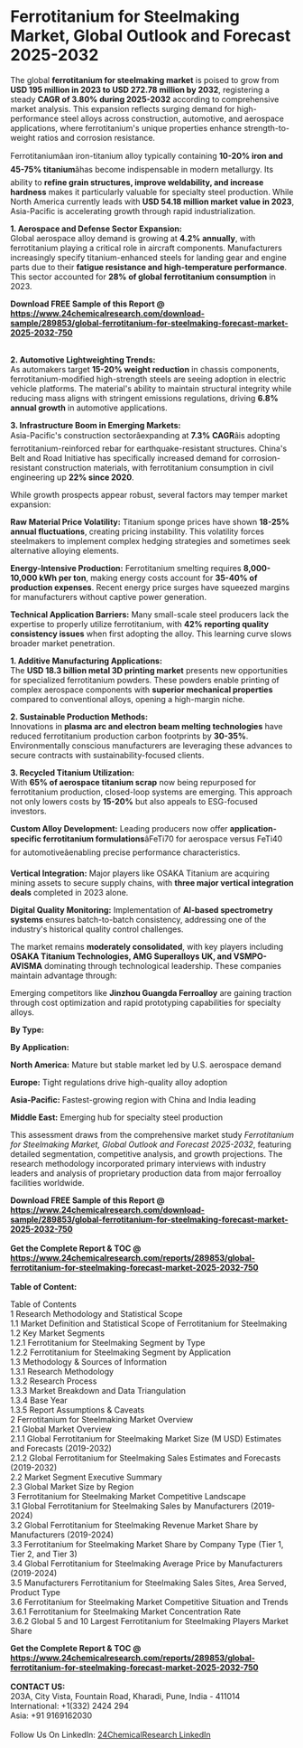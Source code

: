 <h1>Ferrotitanium for Steelmaking Market, Global Outlook and Forecast 2025-2032</h1><p>The global <strong>ferrotitanium for steelmaking market</strong> is poised to grow from <strong>USD 195 million in 2023 to USD 272.78 million by 2032</strong>, registering a steady <strong>CAGR of 3.80% during 2025-2032</strong> according to comprehensive market analysis. This expansion reflects surging demand for high-performance steel alloys across construction, automotive, and aerospace applications, where ferrotitanium's unique properties enhance strength-to-weight ratios and corrosion resistance.</p><p>Ferrotitaniumâan iron-titanium alloy typically containing <strong>10-20% iron and 45-75% titanium</strong>âhas become indispensable in modern metallurgy. Its ability to <strong>refine grain structures, improve weldability, and increase hardness</strong> makes it particularly valuable for specialty steel production. While North America currently leads with <strong>USD 54.18 million market value in 2023</strong>, Asia-Pacific is accelerating growth through rapid industrialization.</p><p><strong>1. Aerospace and Defense Sector Expansion:</strong><br>
Global aerospace alloy demand is growing at <strong>4.2% annually</strong>, with ferrotitanium playing a critical role in aircraft components. Manufacturers increasingly specify titanium-enhanced steels for landing gear and engine parts due to their <strong>fatigue resistance and high-temperature performance</strong>. This sector accounted for <strong>28% of global ferrotitanium consumption</strong> in 2023.</p><div><b>Download FREE Sample of this Report @ 
            <a href="https://www.24chemicalresearch.com/download-sample/289853/global-ferrotitanium-for-steelmaking-forecast-market-2025-2032-750">
            https://www.24chemicalresearch.com/download-sample/289853/global-ferrotitanium-for-steelmaking-forecast-market-2025-2032-750</a></b></div><br><p><strong>2. Automotive Lightweighting Trends:</strong><br>
As automakers target <strong>15-20% weight reduction</strong> in chassis components, ferrotitanium-modified high-strength steels are seeing adoption in electric vehicle platforms. The material's ability to maintain structural integrity while reducing mass aligns with stringent emissions regulations, driving <strong>6.8% annual growth</strong> in automotive applications.</p><p><strong>3. Infrastructure Boom in Emerging Markets:</strong><br>
Asia-Pacific's construction sectorâexpanding at <strong>7.3% CAGR</strong>âis adopting ferrotitanium-reinforced rebar for earthquake-resistant structures. China's Belt and Road Initiative has specifically increased demand for corrosion-resistant construction materials, with ferrotitanium consumption in civil engineering up <strong>22% since 2020</strong>.</p><p>While growth prospects appear robust, several factors may temper market expansion:</p><p><strong>Raw Material Price Volatility:</strong> Titanium sponge prices have shown <strong>18-25% annual fluctuations</strong>, creating pricing instability. This volatility forces steelmakers to implement complex hedging strategies and sometimes seek alternative alloying elements.</p><p><strong>Energy-Intensive Production:</strong> Ferrotitanium smelting requires <strong>8,000-10,000 kWh per ton</strong>, making energy costs account for <strong>35-40% of production expenses</strong>. Recent energy price surges have squeezed margins for manufacturers without captive power generation.</p><p><strong>Technical Application Barriers:</strong> Many small-scale steel producers lack the expertise to properly utilize ferrotitanium, with <strong>42% reporting quality consistency issues</strong> when first adopting the alloy. This learning curve slows broader market penetration.</p><p><strong>1. Additive Manufacturing Applications:</strong><br>
The <strong>USD 18.3 billion metal 3D printing market</strong> presents new opportunities for specialized ferrotitanium powders. These powders enable printing of complex aerospace components with <strong>superior mechanical properties</strong> compared to conventional alloys, opening a high-margin niche.</p><p><strong>2. Sustainable Production Methods:</strong><br>
Innovations in <strong>plasma arc and electron beam melting technologies</strong> have reduced ferrotitanium production carbon footprints by <strong>30-35%</strong>. Environmentally conscious manufacturers are leveraging these advances to secure contracts with sustainability-focused clients.</p><p><strong>3. Recycled Titanium Utilization:</strong><br>
With <strong>65% of aerospace titanium scrap</strong> now being repurposed for ferrotitanium production, closed-loop systems are emerging. This approach not only lowers costs by <strong>15-20%</strong> but also appeals to ESG-focused investors.</p><p><strong>Custom Alloy Development:</strong> Leading producers now offer <strong>application-specific ferrotitanium formulations</strong>âFeTi70 for aerospace versus FeTi40 for automotiveâenabling precise performance characteristics.</p><p><strong>Vertical Integration:</strong> Major players like OSAKA Titanium are acquiring mining assets to secure supply chains, with <strong>three major vertical integration deals</strong> completed in 2023 alone.</p><p><strong>Digital Quality Monitoring:</strong> Implementation of <strong>AI-based spectrometry systems</strong> ensures batch-to-batch consistency, addressing one of the industry's historical quality control challenges.</p><p>The market remains <strong>moderately consolidated</strong>, with key players including <strong>OSAKA Titanium Technologies, AMG Superalloys UK, and VSMPO-AVISMA</strong> dominating through technological leadership. These companies maintain advantage through:</p><p>Emerging competitors like <strong>Jinzhou Guangda Ferroalloy</strong> are gaining traction through cost optimization and rapid prototyping capabilities for specialty alloys.</p><p><strong>By Type:</strong></p><p><strong>By Application:</strong></p><p><strong>North America:</strong> Mature but stable market led by U.S. aerospace demand</p><p><strong>Europe:</strong> Tight regulations drive high-quality alloy adoption</p><p><strong>Asia-Pacific:</strong> Fastest-growing region with China and India leading</p><p><strong>Middle East:</strong> Emerging hub for specialty steel production</p><p>This assessment draws from the comprehensive market study <em>Ferrotitanium for Steelmaking Market, Global Outlook and Forecast 2025-2032</em>, featuring detailed segmentation, competitive analysis, and growth projections. The research methodology incorporated primary interviews with industry leaders and analysis of proprietary production data from major ferroalloy facilities worldwide.</p><div><b>Download FREE Sample of this Report @ 
            <a href="https://www.24chemicalresearch.com/download-sample/289853/global-ferrotitanium-for-steelmaking-forecast-market-2025-2032-750">
            https://www.24chemicalresearch.com/download-sample/289853/global-ferrotitanium-for-steelmaking-forecast-market-2025-2032-750</a></b></div><br><div><b>Get the Complete Report & TOC @ 
            <a href="https://www.24chemicalresearch.com/reports/289853/global-ferrotitanium-for-steelmaking-forecast-market-2025-2032-750">
            https://www.24chemicalresearch.com/reports/289853/global-ferrotitanium-for-steelmaking-forecast-market-2025-2032-750</a></b></div><br>
            <b>Table of Content:</b><p>Table of Contents<br />
1 Research Methodology and Statistical Scope<br />
1.1 Market Definition and Statistical Scope of Ferrotitanium for Steelmaking<br />
1.2 Key Market Segments<br />
1.2.1 Ferrotitanium for Steelmaking Segment by Type<br />
1.2.2 Ferrotitanium for Steelmaking Segment by Application<br />
1.3 Methodology & Sources of Information<br />
1.3.1 Research Methodology<br />
1.3.2 Research Process<br />
1.3.3 Market Breakdown and Data Triangulation<br />
1.3.4 Base Year<br />
1.3.5 Report Assumptions & Caveats<br />
2 Ferrotitanium for Steelmaking Market Overview<br />
2.1 Global Market Overview<br />
2.1.1 Global Ferrotitanium for Steelmaking Market Size (M USD) Estimates and Forecasts (2019-2032)<br />
2.1.2 Global Ferrotitanium for Steelmaking Sales Estimates and Forecasts (2019-2032)<br />
2.2 Market Segment Executive Summary<br />
2.3 Global Market Size by Region<br />
3 Ferrotitanium for Steelmaking Market Competitive Landscape<br />
3.1 Global Ferrotitanium for Steelmaking Sales by Manufacturers (2019-2024)<br />
3.2 Global Ferrotitanium for Steelmaking Revenue Market Share by Manufacturers (2019-2024)<br />
3.3 Ferrotitanium for Steelmaking Market Share by Company Type (Tier 1, Tier 2, and Tier 3)<br />
3.4 Global Ferrotitanium for Steelmaking Average Price by Manufacturers (2019-2024)<br />
3.5 Manufacturers Ferrotitanium for Steelmaking Sales Sites, Area Served, Product Type<br />
3.6 Ferrotitanium for Steelmaking Market Competitive Situation and Trends<br />
3.6.1 Ferrotitanium for Steelmaking Market Concentration Rate<br />
3.6.2 Global 5 and 10 Largest Ferrotitanium for Steelmaking Players Market Share </p><div><b>Get the Complete Report & TOC @ 
            <a href="https://www.24chemicalresearch.com/reports/289853/global-ferrotitanium-for-steelmaking-forecast-market-2025-2032-750">
            https://www.24chemicalresearch.com/reports/289853/global-ferrotitanium-for-steelmaking-forecast-market-2025-2032-750</a></b></div><br><b>CONTACT US:</b><br>
            203A, City Vista, Fountain Road, Kharadi, Pune, India - 411014<br>
            International: +1(332) 2424 294<br>
            Asia: +91 9169162030 <br><br>
            Follow Us On LinkedIn: <a href="https://www.linkedin.com/company/24chemicalresearch/">24ChemicalResearch LinkedIn</a>
